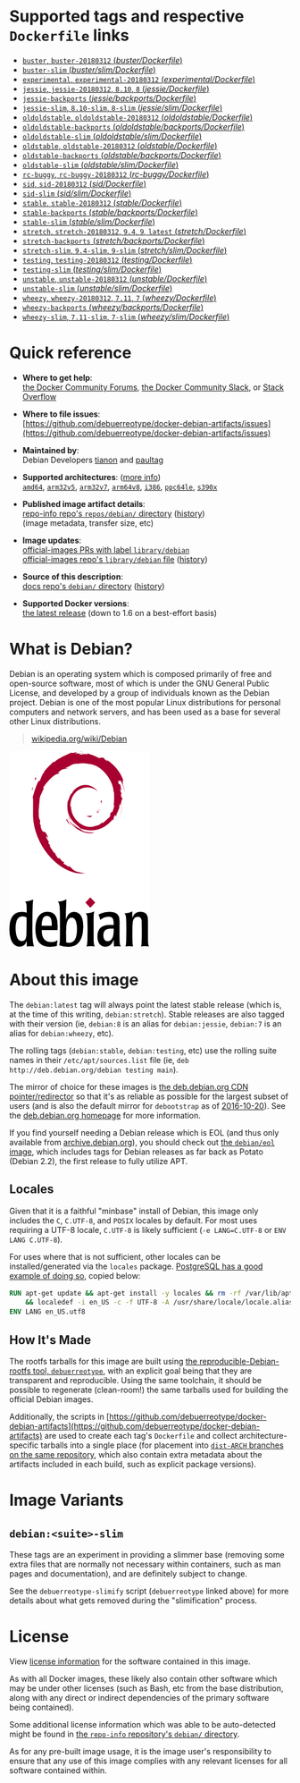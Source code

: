 <!--

********************************************************************************

WARNING:

    DO NOT EDIT "debian/README.md"

    IT IS AUTO-GENERATED

    (from the other files in "debian/" combined with a set of templates)

********************************************************************************

-->

# Supported tags and respective `Dockerfile` links

-	[`buster`, `buster-20180312` (*buster/Dockerfile*)](https://github.com/debuerreotype/docker-debian-artifacts/blob/603ba998fd1175e70bf3ac5d79a5d2c1ed9a52fe/buster/Dockerfile)
-	[`buster-slim` (*buster/slim/Dockerfile*)](https://github.com/debuerreotype/docker-debian-artifacts/blob/603ba998fd1175e70bf3ac5d79a5d2c1ed9a52fe/buster/slim/Dockerfile)
-	[`experimental`, `experimental-20180312` (*experimental/Dockerfile*)](https://github.com/debuerreotype/docker-debian-artifacts/blob/603ba998fd1175e70bf3ac5d79a5d2c1ed9a52fe/experimental/Dockerfile)
-	[`jessie`, `jessie-20180312`, `8.10`, `8` (*jessie/Dockerfile*)](https://github.com/debuerreotype/docker-debian-artifacts/blob/603ba998fd1175e70bf3ac5d79a5d2c1ed9a52fe/jessie/Dockerfile)
-	[`jessie-backports` (*jessie/backports/Dockerfile*)](https://github.com/debuerreotype/docker-debian-artifacts/blob/603ba998fd1175e70bf3ac5d79a5d2c1ed9a52fe/jessie/backports/Dockerfile)
-	[`jessie-slim`, `8.10-slim`, `8-slim` (*jessie/slim/Dockerfile*)](https://github.com/debuerreotype/docker-debian-artifacts/blob/603ba998fd1175e70bf3ac5d79a5d2c1ed9a52fe/jessie/slim/Dockerfile)
-	[`oldoldstable`, `oldoldstable-20180312` (*oldoldstable/Dockerfile*)](https://github.com/debuerreotype/docker-debian-artifacts/blob/603ba998fd1175e70bf3ac5d79a5d2c1ed9a52fe/oldoldstable/Dockerfile)
-	[`oldoldstable-backports` (*oldoldstable/backports/Dockerfile*)](https://github.com/debuerreotype/docker-debian-artifacts/blob/603ba998fd1175e70bf3ac5d79a5d2c1ed9a52fe/oldoldstable/backports/Dockerfile)
-	[`oldoldstable-slim` (*oldoldstable/slim/Dockerfile*)](https://github.com/debuerreotype/docker-debian-artifacts/blob/603ba998fd1175e70bf3ac5d79a5d2c1ed9a52fe/oldoldstable/slim/Dockerfile)
-	[`oldstable`, `oldstable-20180312` (*oldstable/Dockerfile*)](https://github.com/debuerreotype/docker-debian-artifacts/blob/603ba998fd1175e70bf3ac5d79a5d2c1ed9a52fe/oldstable/Dockerfile)
-	[`oldstable-backports` (*oldstable/backports/Dockerfile*)](https://github.com/debuerreotype/docker-debian-artifacts/blob/603ba998fd1175e70bf3ac5d79a5d2c1ed9a52fe/oldstable/backports/Dockerfile)
-	[`oldstable-slim` (*oldstable/slim/Dockerfile*)](https://github.com/debuerreotype/docker-debian-artifacts/blob/603ba998fd1175e70bf3ac5d79a5d2c1ed9a52fe/oldstable/slim/Dockerfile)
-	[`rc-buggy`, `rc-buggy-20180312` (*rc-buggy/Dockerfile*)](https://github.com/debuerreotype/docker-debian-artifacts/blob/603ba998fd1175e70bf3ac5d79a5d2c1ed9a52fe/rc-buggy/Dockerfile)
-	[`sid`, `sid-20180312` (*sid/Dockerfile*)](https://github.com/debuerreotype/docker-debian-artifacts/blob/603ba998fd1175e70bf3ac5d79a5d2c1ed9a52fe/sid/Dockerfile)
-	[`sid-slim` (*sid/slim/Dockerfile*)](https://github.com/debuerreotype/docker-debian-artifacts/blob/603ba998fd1175e70bf3ac5d79a5d2c1ed9a52fe/sid/slim/Dockerfile)
-	[`stable`, `stable-20180312` (*stable/Dockerfile*)](https://github.com/debuerreotype/docker-debian-artifacts/blob/603ba998fd1175e70bf3ac5d79a5d2c1ed9a52fe/stable/Dockerfile)
-	[`stable-backports` (*stable/backports/Dockerfile*)](https://github.com/debuerreotype/docker-debian-artifacts/blob/603ba998fd1175e70bf3ac5d79a5d2c1ed9a52fe/stable/backports/Dockerfile)
-	[`stable-slim` (*stable/slim/Dockerfile*)](https://github.com/debuerreotype/docker-debian-artifacts/blob/603ba998fd1175e70bf3ac5d79a5d2c1ed9a52fe/stable/slim/Dockerfile)
-	[`stretch`, `stretch-20180312`, `9.4`, `9`, `latest` (*stretch/Dockerfile*)](https://github.com/debuerreotype/docker-debian-artifacts/blob/603ba998fd1175e70bf3ac5d79a5d2c1ed9a52fe/stretch/Dockerfile)
-	[`stretch-backports` (*stretch/backports/Dockerfile*)](https://github.com/debuerreotype/docker-debian-artifacts/blob/603ba998fd1175e70bf3ac5d79a5d2c1ed9a52fe/stretch/backports/Dockerfile)
-	[`stretch-slim`, `9.4-slim`, `9-slim` (*stretch/slim/Dockerfile*)](https://github.com/debuerreotype/docker-debian-artifacts/blob/603ba998fd1175e70bf3ac5d79a5d2c1ed9a52fe/stretch/slim/Dockerfile)
-	[`testing`, `testing-20180312` (*testing/Dockerfile*)](https://github.com/debuerreotype/docker-debian-artifacts/blob/603ba998fd1175e70bf3ac5d79a5d2c1ed9a52fe/testing/Dockerfile)
-	[`testing-slim` (*testing/slim/Dockerfile*)](https://github.com/debuerreotype/docker-debian-artifacts/blob/603ba998fd1175e70bf3ac5d79a5d2c1ed9a52fe/testing/slim/Dockerfile)
-	[`unstable`, `unstable-20180312` (*unstable/Dockerfile*)](https://github.com/debuerreotype/docker-debian-artifacts/blob/603ba998fd1175e70bf3ac5d79a5d2c1ed9a52fe/unstable/Dockerfile)
-	[`unstable-slim` (*unstable/slim/Dockerfile*)](https://github.com/debuerreotype/docker-debian-artifacts/blob/603ba998fd1175e70bf3ac5d79a5d2c1ed9a52fe/unstable/slim/Dockerfile)
-	[`wheezy`, `wheezy-20180312`, `7.11`, `7` (*wheezy/Dockerfile*)](https://github.com/debuerreotype/docker-debian-artifacts/blob/603ba998fd1175e70bf3ac5d79a5d2c1ed9a52fe/wheezy/Dockerfile)
-	[`wheezy-backports` (*wheezy/backports/Dockerfile*)](https://github.com/debuerreotype/docker-debian-artifacts/blob/603ba998fd1175e70bf3ac5d79a5d2c1ed9a52fe/wheezy/backports/Dockerfile)
-	[`wheezy-slim`, `7.11-slim`, `7-slim` (*wheezy/slim/Dockerfile*)](https://github.com/debuerreotype/docker-debian-artifacts/blob/603ba998fd1175e70bf3ac5d79a5d2c1ed9a52fe/wheezy/slim/Dockerfile)

# Quick reference

-	**Where to get help**:  
	[the Docker Community Forums](https://forums.docker.com/), [the Docker Community Slack](https://blog.docker.com/2016/11/introducing-docker-community-directory-docker-community-slack/), or [Stack Overflow](https://stackoverflow.com/search?tab=newest&q=docker)

-	**Where to file issues**:  
	[https://github.com/debuerreotype/docker-debian-artifacts/issues](https://github.com/debuerreotype/docker-debian-artifacts/issues)

-	**Maintained by**:  
	Debian Developers [tianon](https://qa.debian.org/developer.php?login=tianon) and [paultag](https://qa.debian.org/developer.php?login=paultag)

-	**Supported architectures**: ([more info](https://github.com/docker-library/official-images#architectures-other-than-amd64))  
	[`amd64`](https://hub.docker.com/r/amd64/debian/), [`arm32v5`](https://hub.docker.com/r/arm32v5/debian/), [`arm32v7`](https://hub.docker.com/r/arm32v7/debian/), [`arm64v8`](https://hub.docker.com/r/arm64v8/debian/), [`i386`](https://hub.docker.com/r/i386/debian/), [`ppc64le`](https://hub.docker.com/r/ppc64le/debian/), [`s390x`](https://hub.docker.com/r/s390x/debian/)

-	**Published image artifact details**:  
	[repo-info repo's `repos/debian/` directory](https://github.com/docker-library/repo-info/blob/master/repos/debian) ([history](https://github.com/docker-library/repo-info/commits/master/repos/debian))  
	(image metadata, transfer size, etc)

-	**Image updates**:  
	[official-images PRs with label `library/debian`](https://github.com/docker-library/official-images/pulls?q=label%3Alibrary%2Fdebian)  
	[official-images repo's `library/debian` file](https://github.com/docker-library/official-images/blob/master/library/debian) ([history](https://github.com/docker-library/official-images/commits/master/library/debian))

-	**Source of this description**:  
	[docs repo's `debian/` directory](https://github.com/docker-library/docs/tree/master/debian) ([history](https://github.com/docker-library/docs/commits/master/debian))

-	**Supported Docker versions**:  
	[the latest release](https://github.com/docker/docker-ce/releases/latest) (down to 1.6 on a best-effort basis)

# What is Debian?

Debian is an operating system which is composed primarily of free and open-source software, most of which is under the GNU General Public License, and developed by a group of individuals known as the Debian project. Debian is one of the most popular Linux distributions for personal computers and network servers, and has been used as a base for several other Linux distributions.

> [wikipedia.org/wiki/Debian](https://en.wikipedia.org/wiki/Debian)

![logo](https://raw.githubusercontent.com/docker-library/docs/b449be7df57e9ed9086bb5821bfb5d6cdc5d67a4/debian/logo.png)

# About this image

The `debian:latest` tag will always point the latest stable release (which is, at the time of this writing, `debian:stretch`). Stable releases are also tagged with their version (ie, `debian:8` is an alias for `debian:jessie`, `debian:7` is an alias for `debian:wheezy`, etc).

The rolling tags (`debian:stable`, `debian:testing`, etc) use the rolling suite names in their `/etc/apt/sources.list` file (ie, `deb http://deb.debian.org/debian testing main`).

The mirror of choice for these images is [the deb.debian.org CDN pointer/redirector](https://deb.debian.org) so that it's as reliable as possible for the largest subset of users (and is also the default mirror for `debootstrap` as of [2016-10-20](https://anonscm.debian.org/cgit/d-i/debootstrap.git/commit/?id=9e8bc60ad1ccf3a25ce7890526b70059f3e770de)). See the [deb.debian.org homepage](https://deb.debian.org) for more information.

If you find yourself needing a Debian release which is EOL (and thus only available from [archive.debian.org](http://archive.debian.org)), you should check out [the `debian/eol` image](https://hub.docker.com/r/debian/eol/), which includes tags for Debian releases as far back as Potato (Debian 2.2), the first release to fully utilize APT.

## Locales

Given that it is a faithful "minbase" install of Debian, this image only includes the `C`, `C.UTF-8`, and `POSIX` locales by default. For most uses requiring a UTF-8 locale, `C.UTF-8` is likely sufficient (`-e LANG=C.UTF-8` or `ENV LANG C.UTF-8`).

For uses where that is not sufficient, other locales can be installed/generated via the `locales` package. [PostgreSQL has a good example of doing so](https://github.com/docker-library/postgres/blob/69bc540ecfffecce72d49fa7e4a46680350037f9/9.6/Dockerfile#L21-L24), copied below:

```dockerfile
RUN apt-get update && apt-get install -y locales && rm -rf /var/lib/apt/lists/* \
	&& localedef -i en_US -c -f UTF-8 -A /usr/share/locale/locale.alias en_US.UTF-8
ENV LANG en_US.utf8
```

## How It's Made

The rootfs tarballs for this image are built using [the reproducible-Debian-rootfs tool, `debuerreotype`](https://github.com/debuerreotype/debuerreotype), with an explicit goal being that they are transparent and reproducible. Using the same toolchain, it should be possible to regenerate (clean-room!) the same tarballs used for building the official Debian images.

Additionally, the scripts in [https://github.com/debuerreotype/docker-debian-artifacts](https://github.com/debuerreotype/docker-debian-artifacts) are used to create each tag's `Dockerfile` and collect architecture-specific tarballs into a single place (for placement into [`dist-ARCH` branches on the same repository](https://github.com/debuerreotype/docker-debian-artifacts/branches), which also contain extra metadata about the artifacts included in each build, such as explicit package versions).

# Image Variants

## `debian:<suite>-slim`

These tags are an experiment in providing a slimmer base (removing some extra files that are normally not necessary within containers, such as man pages and documentation), and are definitely subject to change.

See the `debuerreotype-slimify` script (`debuerreotype` linked above) for more details about what gets removed during the "slimification" process.

# License

View [license information](https://www.debian.org/social_contract#guidelines) for the software contained in this image.

As with all Docker images, these likely also contain other software which may be under other licenses (such as Bash, etc from the base distribution, along with any direct or indirect dependencies of the primary software being contained).

Some additional license information which was able to be auto-detected might be found in [the `repo-info` repository's `debian/` directory](https://github.com/docker-library/repo-info/tree/master/repos/debian).

As for any pre-built image usage, it is the image user's responsibility to ensure that any use of this image complies with any relevant licenses for all software contained within.

